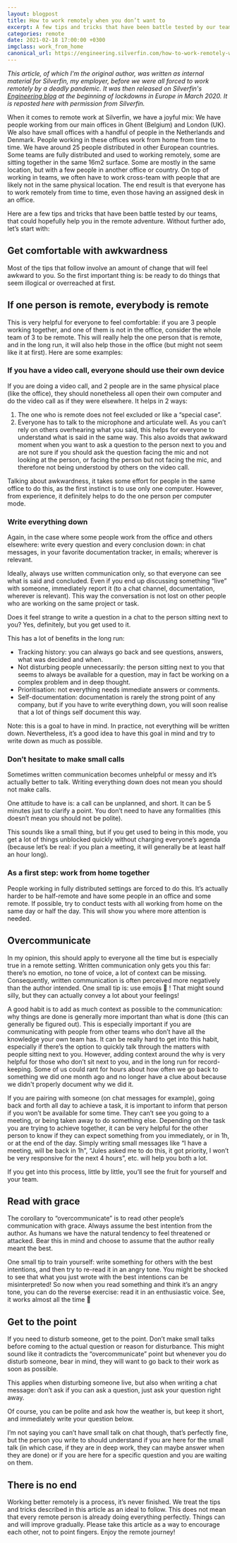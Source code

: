 ```yaml
---
layout: blogpost
title: How to work remotely when you don’t want to
excerpt: A few tips and tricks that have been battle tested by our teams, that could hopefully help you in the remote adventure.
categories: remote 
date: 2021-02-18 17:00:00 +0300
imgclass: work_from_home
canonical_url: https://engineering.silverfin.com/how-to-work-remotely-when-you-dont-want-to/
---
```


_This article, of which I'm the original author, was written as internal material for Silverfin, my employer, before we were all forced to work remotely by a deadly pandemic. It was then released on Silverfin's [Engineering blog](https://engineering.silverfin.com/how-to-work-remotely-when-you-dont-want-to/) at the beginning of lockdowns in Europe in March 2020. It is reposted here with permission from Silverfin._

When it comes to remote work at Silverfin, we have a joyful mix: We have people working from our main offices in Ghent (Belgium) and London (UK). We also have small offices with a handful of people in the Netherlands and Denmark. People working in these offices work from home from time to time. We have around 25 people distributed in other European countries. Some teams are fully distributed and used to working remotely, some are sitting together in the same 16m2 surface. Some are mostly in the same location, but with a few people in another office or country. On top of working in teams, we often have to work cross-team with people that are likely not in the same physical location. The end result is that everyone has to work remotely from time to time, even those having an assigned desk in an office.

Here are a few tips and tricks that have been battle tested by our teams, that could hopefully help you in the remote adventure. Without further ado, let’s start with:

## Get comfortable with awkwardness

Most of the tips that follow involve an amount of change that will feel awkward to you. So the first important thing is: be ready to do things that seem illogical or overreached at first.

## If one person is remote, everybody is remote

This is very helpful for everyone to feel comfortable: if you are 3 people working together, and one of them is not in the office, consider the whole team of 3 to be remote. This will really help the one person that is remote, and in the long run, it will also help those in the office (but might not seem like it at first). Here are some examples:

### If you have a video call, everyone should use their own device

If you are doing a video call, and 2 people are in the same physical place (like the office), they should nonetheless all open their own computer and do the video call as if they were elsewhere. It helps in 2 ways:

1. The one who is remote does not feel excluded or like a “special case”.
2. Everyone has to talk to the microphone and articulate well. As you can’t rely on others overhearing what you said, this helps for everyone to understand what is said in the same way. This also avoids that awkward moment when you want to ask a question to the person next to you and are not sure if you should ask the question facing the mic and not looking at the person, or facing the person but not facing the mic, and therefore not being understood by others on the video call.

Talking about awkwardness, it takes some effort for people in the same office to do this, as the first instinct is to use only one computer. However, from experience, it definitely helps to do the one person per computer mode.

### Write everything down

Again, in the case where some people work from the office and others elsewhere: write every question and every conclusion down: in chat messages, in your favorite documentation tracker, in emails; wherever is relevant.

Ideally, always use written communication only, so that everyone can see what is said and concluded. Even if you end up discussing something “live” with someone, immediately report it (to a chat channel, documentation, wherever is relevant). This way the conversation is not lost on other people who are working on the same project or task.

Does it feel strange to write a question in a chat to the person sitting next to you? Yes, definitely, but you get used to it.

This has a lot of benefits in the long run:

- Tracking history: you can always go back and see questions, answers, what was decided and when.
- Not disturbing people unnecessarily: the person sitting next to you that seems to always be available for a question, may in fact be working on a complex problem and in deep thought.
- Prioritisation: not everything needs immediate answers or comments.
- Self-documentation: documentation is rarely the strong point of any company, but if you have to write everything down, you will soon realise that a lot of things self document this way.

Note: this is a goal to have in mind. In practice, not everything will be written down. Nevertheless, it’s a good idea to have this goal in mind and try to write down as much as possible.

### Don’t hesitate to make small calls

Sometimes written communication becomes unhelpful or messy and it’s actually better to talk. Writing everything down does not mean you should not make calls.

One attitude to have is: a call can be unplanned, and short. It can be 5 minutes just to clarify a point. You don’t need to have any formalities (this doesn’t mean you should not be polite).

This sounds like a small thing, but if you get used to being in this mode, you get a lot of things unblocked quickly without charging everyone’s agenda (because let’s be real: if you plan a meeting, it will generally be at least half an hour long).

### As a first step: work from home together

People working in fully distributed settings are forced to do this. It’s actually harder to be half-remote and have some people in an office and some remote. If possible, try to conduct tests with all working from home on the same day or half the day. This will show you where more attention is needed.

## Overcommunicate

In my opinion, this should apply to everyone all the time but is especially true in a remote setting. Written communication only gets you this far: there’s no emotion, no tone of voice, a lot of context can be missing. Consequently, written communication is often perceived more negatively than the author intended. One small tip is: use emojis 🙂 ! That might sound silly, but they can actually convey a lot about your feelings!

A good habit is to add as much context as possible to the communication: why things are done is generally more important than what is done (this can generally be figured out). This is especially important if you are communicating with people from other teams who don’t have all the knowledge your own team has. It can be really hard to get into this habit, especially if there’s the option to quickly talk through the matters with people sitting next to you. However, adding context around the why is very helpful for those who don’t sit next to you, and in the long run for record-keeping. Some of us could rant for hours about how often we go back to something we did one month ago and no longer have a clue about because we didn't properly document why we did it.

If you are pairing with someone (on chat messages for example), going back and forth all day to achieve a task, it is important to inform that person if you won’t be available for some time. They can’t see you going to a meeting, or being taken away to do something else. Depending on the task you are trying to achieve together, it can be very helpful for the other person to know if they can expect something from you immediately, or in 1h, or at the end of the day. Simply writing small messages like “I have a meeting, will be back in 1h”, “Jules asked me to do this, it got priority, I won’t be very responsive for the next 4 hours”, etc. will help you both a lot.

If you get into this process, little by little, you’ll see the fruit for yourself and your team.

## Read with grace

The corollary to “overcommunicate” is to read other people’s communication with grace. Always assume the best intention from the author. As humans we have the natural tendency to feel threatened or attacked.  Bear this in mind and choose to assume that the author really meant the best.

One small tip to train yourself: write something for others with the best intentions, and then try to re-read it in an angry tone. You might be shocked to see that what you just wrote with the best intentions can be misinterpreted! So now when you read something and think it’s an angry tone, you can do the reverse exercise: read it in an enthusiastic voice. See, it works almost all the time 🙂

## Get to the point

If you need to disturb someone, get to the point. Don’t make small talks before coming to the actual question or reason for disturbance. This might sound like it contradicts the “overcommunicate” point but whenever you do disturb someone, bear in mind, they will want to go back to their work as soon as possible.

This applies when disturbing someone live, but also when writing a chat message: don’t ask if you can ask a question, just ask your question right away.

Of course, you can be polite and ask how the weather is, but keep it short, and immediately write your question below.

I’m not saying you can’t have small talk on chat though, that’s perfectly fine, but the person you write to should understand if you are here for the small talk (in which case, if they are in deep work, they can maybe answer when they are done) or if you are here for a specific question and you are waiting on them.

## There is no end

Working better remotely is a process, it’s never finished. We treat the tips and tricks described in this article as an ideal to follow. This does not mean that every remote person is already doing everything perfectly. Things can and will improve gradually. Please take this article as a way to encourage each other, not to point fingers. Enjoy the remote journey!
